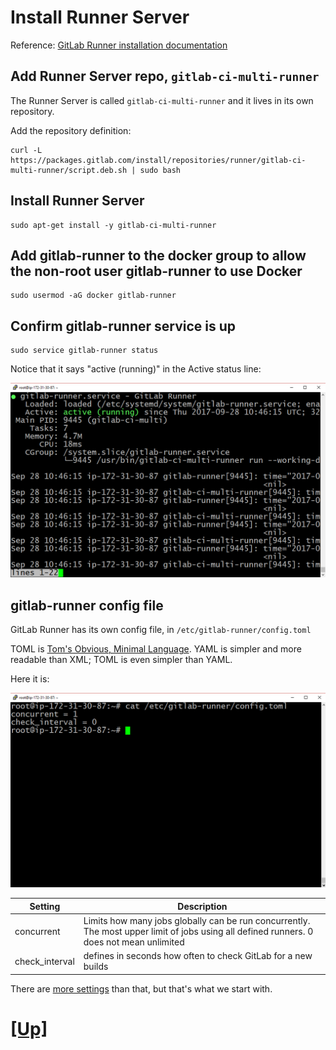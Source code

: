 # Install Runner Server

Reference: [GitLab Runner installation documentation](https://docs.gitlab.com/runner/install/linux-repository.html)


## Add Runner Server repo, `gitlab-ci-multi-runner`

The Runner Server is called `gitlab-ci-multi-runner` and it lives in its own repository.

Add the repository definition:

```
curl -L https://packages.gitlab.com/install/repositories/runner/gitlab-ci-multi-runner/script.deb.sh | sudo bash
```

## Install Runner Server
```
sudo apt-get install -y gitlab-ci-multi-runner
```

## Add gitlab-runner to the docker group to allow the non-root user gitlab-runner to use Docker

```
sudo usermod -aG docker gitlab-runner
```

## Confirm gitlab-runner service is up
```
sudo service gitlab-runner status
```
Notice that it says "active (running)" in the Active status line:

![runner service is active](img/runner_service_active.png)

## gitlab-runner config file

GitLab Runner has its own config file, in `/etc/gitlab-runner/config.toml`

TOML is [Tom's Obvious, Minimal Language](https://github.com/toml-lang/toml). YAML is simpler
and more readable than XML; TOML is even simpler than YAML.

Here it is:

![runner config file](img/gitlab_runner_config_file.png)

| Setting | Description |
|---------|-------------|
| concurrent | Limits how many jobs globally can be run concurrently. The most upper limit of jobs using all defined runners. 0 does not mean unlimited |
| check_interval | defines in seconds how often to check GitLab for a new builds |

There are [more settings](https://gitlab.com/gitlab-org/gitlab-ci-multi-runner/blob/master/docs/configuration/advanced-configuration.md) than that, but that's what we start with.

# [[Up]](README.md)
